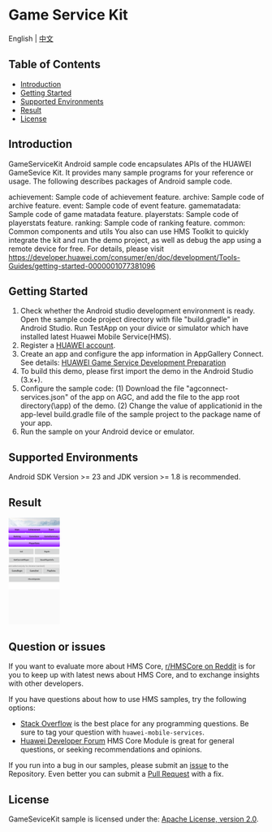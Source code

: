 # Game Service Kit
English | [中文](https://github.com/HMS-Core/hms-game-demo/blob/master/README_ZH.md)

## Table of Contents

 * [Introduction](#introduction)
 * [Getting Started](#getting-started)
 * [Supported Environments](#supported-environments)
 * [Result](#result)
 * [License](#license)


## Introduction
   GameServiceKit Android sample code encapsulates APIs of the HUAWEI GameSevice Kit. It provides many sample programs for your reference or usage.
The following describes packages of Android sample code.

   achievement:    Sample code of achievement feature.
   archive:        Sample code of archive feature.
   event:          Sample code of event feature.
   gamematadata:   Sample code of game matadata feature.
   playerstats:    Sample code of playerstats feature.
   ranking:        Sample code of ranking feature.
   common:         Common components and utils
   You also can use HMS Toolkit to quickly integrate the kit and run the demo project, as well as debug the app using a remote device for free. For details, please visit https://developer.huawei.com/consumer/en/doc/development/Tools-Guides/getting-started-0000001077381096

## Getting Started

   1. Check whether the Android studio development environment is ready. Open the sample code project directory with file "build.gradle" in Android Studio. Run TestApp on your divice or simulator which have installed latest Huawei Mobile Service(HMS).
   2. Register a [HUAWEI account](https://developer.huawei.com/consumer/en/).
   3. Create an app and configure the app information in AppGallery Connect.
   See details: [HUAWEI Game Service Development Preparation](https://developer.huawei.com/consumer/en/doc/development/HMSCore-Guides-V5/config-agc-0000001050166285-V5)
   4. To build this demo, please first import the demo in the Android Studio (3.x+).
   5. Configure the sample code:
   (1) Download the file "agconnect-services.json" of the app on AGC, and add the file to the app root directory(\app) of the demo.
   (2) Change the value of applicationid in the app-level build.gradle file of the sample project to the package name of your app.
   6. Run the sample on your Android device or emulator.

## Supported Environments
   Android SDK Version >= 23 and JDK version >= 1.8 is recommended.

## Result
   <img src="images/result_1.png" width = 20% height = 20%>

## Question or issues
If you want to evaluate more about HMS Core,
[r/HMSCore on Reddit](https://www.reddit.com/r/HuaweiDevelopers/) is for you to keep up with latest news about HMS Core, and to exchange insights with other developers.

If you have questions about how to use HMS samples, try the following options:
- [Stack Overflow](https://stackoverflow.com/questions/tagged/huawei-mobile-services) is the best place for any programming questions. Be sure to tag your question with 
`huawei-mobile-services`.
- [Huawei Developer Forum](https://forums.developer.huawei.com/forumPortal/en/home?fid=0101187876626530001) HMS Core Module is great for general questions, or seeking recommendations and opinions.

If you run into a bug in our samples, please submit an [issue](https://github.com/HMS-Core/hms-game-demo/issues) to the Repository. Even better you can submit a [Pull Request](https://github.com/HMS-Core/hms-game-demo/pulls) with a fix.

##  License
   GameSeviceKit sample is licensed under the: [Apache License, version 2.0](http://www.apache.org/licenses/LICENSE-2.0).
